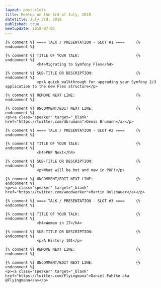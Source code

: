 ```yaml
---
layout: post-slots
title: Meetup on the 3rd of July, 2018
datetitle: July 3rd, 2018
published: true
meetupdate: 2018-07-03
---
```


<div class="slot span4"><div class="icon-awesome"><i class="icon-comment-alt"></i></div>

    {% comment %} ==== TALK / PRESENTATION - SLOT #1 ====     {% endcomment %}

    {% comment %} TITLE OF YOUR TALK:                         {% endcomment %}
                  <h4>Migrating to Symfony Flex</h4>

    {% comment %} SUB-TITLE OR DESCRIPTION:                   {% endcomment %}
                  <p>A quick walkthrough for upgrading your Symfony 2/3 application to the new Flex structure</p>

    {% comment %} REMOVE NEXT LINE:                           {% endcomment %}

    {% comment %} UNCOMMENT/EDIT NEXT LINE:                   {% endcomment %}
    <p><a class="speaker" target="_blank" href="https://twitter.com/dbrumann">Denis Brumann</a></p>

</div>

<div class="slot span4"><div class="icon-awesome"><i class="icon-comment-alt"></i></div>

    {% comment %} ==== TALK / PRESENTATION - SLOT #2 ====     {% endcomment %}

    {% comment %} TITLE OF YOUR TALK:                         {% endcomment %}
                  <h4>PHP Next</h4>

    {% comment %} SUB-TITLE OR DESCRIPTION:                   {% endcomment %}
                  <p>What will be hot and new in PHP!</p>

    {% comment %} UNCOMMENT/EDIT NEXT LINE:                   {% endcomment %}
    <p><a class="speaker" target="_blank" href="https://twitter.com/woodworker">Martin Holzhauer</a></p>

</div>

<div class="slot span4"><div class="icon-awesome"><i class="icon-comment-alt"></i></div>

    {% comment %} ==== TALK / PRESENTATION - SLOT #3 ====     {% endcomment %}

    {% comment %} TITLE OF YOUR TALK:                         {% endcomment %}
                  <h4>Woman in IT</h4>

    {% comment %} SUB-TITLE OR DESCRIPTION:                   {% endcomment %}
                  <p>A History 101</p>

    {% comment %} REMOVE NEXT LINE:                           {% endcomment %}

    {% comment %} UNCOMMENT/EDIT NEXT LINE:                   {% endcomment %}
    <p><a class="speaker" target="_blank" href="https://twitter.com/Flyingmana">Daniel Fahlke aka @Flyingmana</a></p>

</div>

